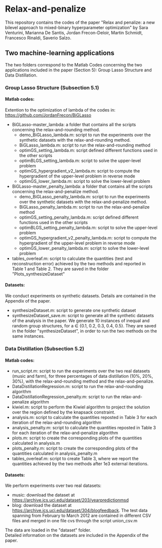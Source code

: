 # Relax-and-penalize
This repository contains the codes of the paper "Relax and penalize: a new bilevel approach to mixed-binary hyperparameter optimization" by Sara Venturini, Marianna De Santis, Jordan Frecon-Deloir, Martin Schmidt, Francesco Rinaldi, Saverio Salzo.

## Two machine-learning applications 
The two folders correspond to the Matlab Codes concerning the two applications included in the paper (Section 5): Group Lasso Structure and Data Distillation. 

### Group Lasso Structure (Subsection 5.1)
#### Matlab codes:
Extention to the optimization of lambda of the codes in: https://github.com/JordanFrecon/BiGLasso

- BiGLasso-master_lambda: a folder that contains all the scripts concerning the relax-and-rounding method.
    - demo_BiGLasso_lambda.m: script to run the experiments over the synthetic datasets with the relax-and-rounding method. 
    - BiGLasso_lambda.m: script to run the relax-and-rounding method
    - optimGS_setting_lambda.m: script defined different functions used in the other scripts
    - optimBLGS_setting_lambda.m: script to solve the upper-level problem
    - optimGS_hypergradient_v2_lambda.m: script to compute the hypergradient of the upper-level problem in reverse mode
    - optimGS_lower_lambda.m: script to solve the lower-level problem
- BiGLasso-master_penalty_lambda: a folder that contains all the scripts concerning the relax-and-penalize method. 
    - demo_BiGLasso_penalty_lambda.m: script to run the experiments over the synthetic datasets with the relax-and-penalize method. 
    - BiGLasso_penalty_lambda.m: script to run the relax-and-penalize method
    - optimGS_setting_penalty_lambda.m: script defined different functions used in the other scripts
    - optimBLGS_setting_penalty_lambda.m: script to solve the upper-level problem
    - optimGS_hypergradient_v2_penalty_lambda.m: script to compute the hypergradient of the upper-level problem in reverse mode
    - optimGS_lower_penalty_lambda.m: script to solve the lower-level problem
- tables_overleaf.m: script to calculate the quantities (test and reconstruction error) achieved by the two methods and reported in Table 1 and Table 2. They are saved in the folder "Plots_synthesizeDataset"
  
#### Datasets:

We conduct experiments on synthetic datasets. Details are contained in the Appendix of the paper.
- synthesizeDataset.m: script to generate one synthetic dataset
- synthesizeDataset_save.m: script to generate all the synthetic datasets of the analysis in the paper. We generate 10 instances of inequal and random group structures, for a ∈ {0.1, 0.2, 0.3, 0.4, 0.5}. They are saved in the folder "synthesizeDataset", in order to run the two methods on the same instances. 

### Data Distillation (Subsection 5.2)
#### Matlab codes:
- run_script.m: script to run the experiments over the two real datasets (music and farm), for three percentages of data distillation (10%, 20%, 30%), with the relax-and-rounding method and the relax-and-penalize.
- DataDistillationRegression.m: script to run the relax-and-rounding algorithm 
- DataDistillationRegression_penalty.m: script to run the relax-and-penalize algorithm
- kiwiel.m: script to perform the Kiwiel algorithm to project the solution over the region defined by the knapsack constraint.  
- analysis.m: script to calculate the quantities reposted in Table 3 for each iteration of the relax-and-rounding algorithm 
- analysis_penalty.m: script to calculate the quantities reposted in Table 3 for each iteration of the relax-and-penalize algorithm
- plots.m: script to create the corresponding plots of the quantities calculated in analysis.m
- plots_penalty.m: script to create the corresponding plots of the quantities calculated in analysis_penalty.m
- tables_overleaf.m: script to create Table 3, where we report the quantities achieved by the two methods after 1e3 external iterations.

#### Datasets:
We perform experiments over two real datasets:
- music: download the dataset at https://archive.ics.uci.edu/dataset/203/yearpredictionmsd 
- blog: download the dataset at https://archive.ics.uci.edu/dataset/304/blogfeedback.
The test data spanning from February to March 2012 are contained in different CSV files and merged in one file cvs through the script union_csv.m <br>

The data are loaded in the "dataset" folder. <br>
Detailed information on the datasets are included in the Appendix of the paper. 




